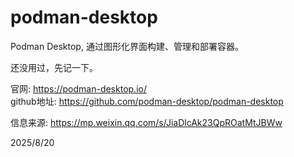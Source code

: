 # podman-desktop

Podman Desktop, 通过图形化界面构建、管理和部署容器。

还没用过，先记一下。

官网: https://podman-desktop.io/  
github地址: https://github.com/podman-desktop/podman-desktop


信息来源: https://mp.weixin.qq.com/s/JiaDlcAk23QpROatMtJBWw


2025/8/20

